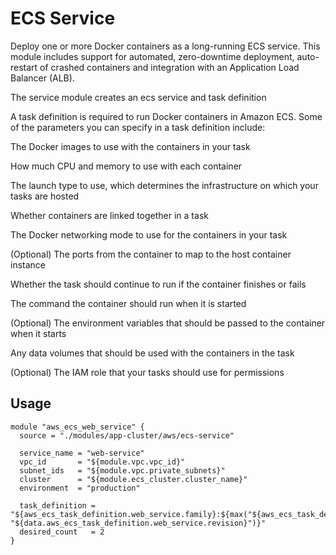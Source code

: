 # ECS Service

Deploy one or more Docker containers as a long-running ECS service. This module includes support for automated, zero-downtime deployment, auto-restart of crashed containers and integration with an Application Load Balancer (ALB).

The service module creates an ecs service and task definition

A task definition is required to run Docker containers in Amazon ECS. Some of the parameters you can specify in a task definition include:

The Docker images to use with the containers in your task

How much CPU and memory to use with each container

The launch type to use, which determines the infrastructure on which your tasks are hosted

Whether containers are linked together in a task

The Docker networking mode to use for the containers in your task

(Optional) The ports from the container to map to the host container instance

Whether the task should continue to run if the container finishes or fails

The command the container should run when it is started

(Optional) The environment variables that should be passed to the container when it starts

Any data volumes that should be used with the containers in the task

(Optional) The IAM role that your tasks should use for permissions

## Usage

```
module "aws_ecs_web_service" {
  source = "./modules/app-cluster/aws/ecs-service"

  service_name = "web-service"
  vpc_id       = "${module.vpc.vpc_id}"
  subnet_ids   = "${module.vpc.private_subnets}"
  cluster      = "${module.ecs_cluster.cluster_name}"
  environment  = "production"

  task_definition = "${aws_ecs_task_definition.web_service.family}:${max("${aws_ecs_task_definition.web_service.revision}", "${data.aws_ecs_task_definition.web_service.revision}")}"
  desired_count   = 2
}

```
